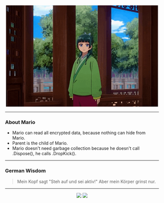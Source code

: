 <p align="center">
  <img src="assets/maomao.gif" />
</p>

---

### About Mario
- Mario can read all encrypted data, because nothing can hide from Mario.
- Parent is the child of Mario.
- Mario doesn't need garbage collection because he doesn't call .Dispose(), he calls .DropKick().

---

### German Wisdom
> Mein Kopf sagt "Steh auf und sei aktiv!" Aber mein Körper grinst nur.

---

<p align="center">
  <a>
    <img height="180em" src="https://github-readme-stats-eight-theta.vercel.app/api?username=Torfkopp&show_icons=true&theme=dark&include_all_commits=true&count_private=true"/>
  </a>
  <a href="https://github.com/Torfkopp?tab=repositories">
    <img height="180em" src="https://github-readme-stats-eight-theta.vercel.app/api/top-langs/?username=torfkopp&layout=compact&theme=dark&langs_count=8&hide=java"/>
  </a>
</p>
